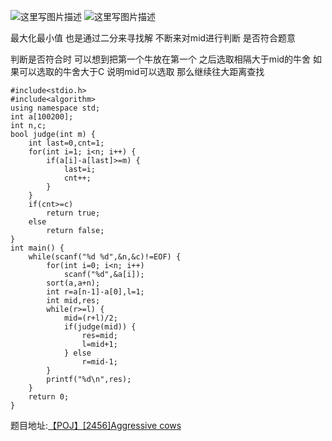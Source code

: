 ![这里写图片描述](http://img.blog.csdn.net/20160424185309493)
![这里写图片描述](http://img.blog.csdn.net/20160424185315368)

最大化最小值
也是通过二分来寻找解
不断来对mid进行判断
是否符合题意

判断是否符合时
可以想到把第一个牛放在第一个
之后选取相隔大于mid的牛舍
如果可以选取的牛舍大于C
说明mid可以选取
那么继续往大距离查找


```
#include<stdio.h>
#include<algorithm>
using namespace std;
int a[100200];
int n,c;
bool judge(int m) {
	int last=0,cnt=1;
	for(int i=1; i<n; i++) {
		if(a[i]-a[last]>=m) {
			last=i;
			cnt++;
		}
	}
	if(cnt>=c)
		return true;
	else
		return false;
}
int main() {
	while(scanf("%d %d",&n,&c)!=EOF) {
		for(int i=0; i<n; i++)
			scanf("%d",&a[i]);
		sort(a,a+n);
		int r=a[n-1]-a[0],l=1;
		int mid,res;
		while(r>=l) {
			mid=(r+l)/2;
			if(judge(mid)) {
				res=mid;
				l=mid+1;
			} else
				r=mid-1;
		}
		printf("%d\n",res);
	}
	return 0;
}

```

题目地址:[【POJ】[2456]Aggressive cows](http://poj.org/problem?id=2456)